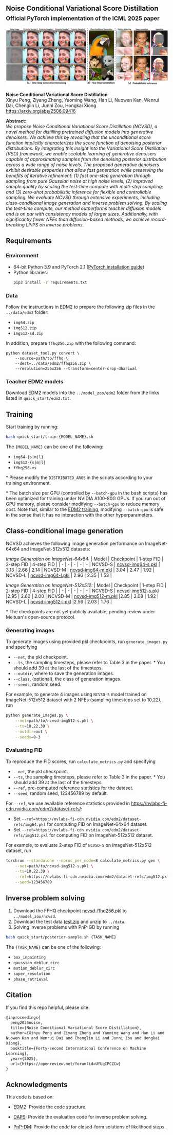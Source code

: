 ## Noise Conditional Variational Score Distillation <br><sub>Official PyTorch implementation of the ICML 2025 paper</sub>

![Overview](assets/overview.jpg "Overview")

**Noise Conditional Variational Score Distillation**  
Xinyu Peng, Ziyang Zheng, Yaoming Wang, Han Li, Nuowen Kan, Wenrui Dai, Chenglin Li, Junni Zou, Hongkai Xiong <br>
https://arxiv.org/abs/2506.09416

**Abstract:**  
*We propose Noise Conditional Variational Score Distillation (NCVSD), a novel method for distilling pretrained diffusion models into generative denoisers. We achieve this by revealing that the unconditional score function implicitly characterizes the score function of denoising posterior distributions. By integrating this insight into the Variational Score Distillation (VSD) framework, we enable scalable learning of generative denoisers capable of approximating samples from the denoising posterior distribution across a wide range of noise levels. The proposed generative denoisers exhibit desirable properties that allow fast generation while preserving the benefits of iterative refinement: (1) fast one-step generation through sampling from pure Gaussian noise at high noise levels; (2) improved sample quality by scaling the test-time compute with multi-step sampling; and (3) zero-shot probabilistic inference for flexible and controllable sampling. We evaluate NCVSD through extensive experiments, including class-conditional image generation and inverse problem solving. By scaling the test-time compute, our method outperforms teacher diffusion models and is on par with consistency models of larger sizes. Additionally, with significantly fewer NFEs than diffusion-based methods, we achieve record-breaking LPIPS on inverse problems.*

## Requirements

### Environment
- 64-bit Python 3.9 and PyTorch 2.1 ([PyTorch installation guide](https://pytorch.org))
- Python libraries:  
  ```bash
  pip3 install -r requirements.txt
  ```

### Data
Follow the instructions in [EDM2](https://github.com/NVlabs/edm2?tab=readme-ov-file#preparing-datasets) to prepare the following zip files in the `../data/edm2` folder:
- `img64.zip`
- `img512.zip`
- `img512-sd.zip`

In addition, prepare `ffhq256.zip` with the following command:
```
python dataset_tool.py convert \
    --source=path/to/ffhq \
    --dest=../data/edm2/ffhq256.zip \
    --resolution=256x256 --transform=center-crop-dhariwal 
```

### Teacher EDM2 models
Download EDM2 models into the `../model_zoo/edm2` folder from the links listed in `quick_start/edm2.txt`.

## Training

Start training by running:
```bash
bash quick_start/train-{MODEL_NAME}.sh
```

The `{MODEL_NAME}` can be one of the following:
 - `img64-{s|m|l}`     
 - `img512-{s|m|l}`
 - `ffhq256-xs`

\* Please modify the `DISTRIBUTED_ARGS` in the scripts according to your training environment.

\* The batch size per GPU (controlled by `--batch-gpu` in the bash scripts) has been optimized for training under NVIDIA A100-80G GPUs. If you run out of GPU memory, please consider modifying `--batch-gpu` to reduce memory cost. Note that, similar to the [EDM2 training](https://github.com/NVlabs/edm2?tab=readme-ov-file#training-new-models), modifying `--batch-gpu` is safe in the sense that it has no interaction with the other hyperparameters.  

## Class-conditional image generation

NCVSD achieves the following image generation performance on ImageNet-64x64 and ImageNet-512x512 datasets:

*Image Generation on ImageNet-64x64:*
| Model | Checkpoint | 1-step FID | 2-step FID | 4-step FID |
| - | - | - | - | - |
NCVSD-S | [ncvsd-img64-s.pkl]() | 3.13 | 2.66 | 2.14 |
NCVSD-M | [ncvsd-img64-m.pkl]() | 3.04 | 2.47 | 1.92 |
NCVSD-L | [ncvsd-img64-l.pkl]() | 2.96 | 2.35 | 1.53 |

*Image Generation on ImageNet-512x512:*
| Model | Checkpoint | 1-step FID | 2-step FID | 4-step FID |
| - | - | - | - | - |
NCVSD-S | [ncvsd-img512-s.pkl]() |2.95 | 2.60 | 2.00 |
NCVSD-M | [ncvsd-img512-m.pkl]() |2.85 | 2.08 | 1.92 |
NCVSD-L | [ncvsd-img512-l.pkl]() |2.56 | 2.03 | 1.76 |

\* The checkpoints are not yet publicly available, pending review under Meituan's open-source protocol.

### Generating images

To generate images using provided pkl checkpoints, run `generate_images.py` and specifying
- `--net`, the pkl checkpoint.
- `--ts`, the sampling timesteps, please refer to Table 3 in the paper. * You should add 39 at the last of the timesteps. 
- `--outdir`, where to save the generation images.
- `--class`, (optional), the class of generation images.
- `--seeds`, random seed.

For example, to generate 4 images using `NCVSD-S` model trained on ImageNet-512x512 dataset with 2 NFEs (sampling timesteps set to 10,22), run

```bash
python generate_images.py \
    --net=path/to/ncvsd-img512-s.pkl \
    --ts=10,22,39 \
    --outdir=out \
    --seeds=0-3
```

### Evaluating FID

To reproduce the FID scores, run `calculate_metrics.py` and specifying
- `--net`, the pkl checkpoint.
- `--ts`, the sampling timesteps, please refer to Table 3 in the paper. * You should add 39 at the last of the timesteps.
- `--ref`, pre-computed reference statistics for the dataset.
- `--seed`, random seed, 123456789 by default.

For `--ref`, we use available reference statistics provided in https://nvlabs-fi-cdn.nvidia.com/edm2/dataset-refs/:
- Set `--ref=https://nvlabs-fi-cdn.nvidia.com/edm2/dataset-refs/img64.pkl` for computing FID on ImageNet-64x64 dataset.
- Set `--ref=https://nvlabs-fi-cdn.nvidia.com/edm2/dataset-refs/img512.pkl` for computing FID on ImageNet-512x512 dataset.

For example, to evaluate 2-step FID of `NCVSD-S` on ImageNet-512x512 dataset, run

```bash
torchrun --standalone --nproc_per_node=8 calculate_metrics.py gen \
    --net=path/to/ncvsd-img512-s.pkl \
    --ts=10,22,39 \
    --ref=https://nvlabs-fi-cdn.nvidia.com/edm2/dataset-refs/img512.pkl \
    --seed=123456789
```

## Inverse problem solving
1. Download the FFHQ checkpoint [ncvsd-ffhq256.pkl](https://huggingface.co/xypeng9903/ncvsd/resolve/main/edm2-ffhq256-xs.pkl?download=true) to `../model_zoo/ncvsd`.
2. Download the test data [test.zip](https://drive.google.com/file/d/1I8at4Y1MPrKV8yPHq_6sn6Et7Elyxavx/view?usp=drive_link) and unzip to `../data`.
3. Solving inverse problems with PnP-GD by running

```bash
bash quick_start/posterior-sample.sh {TASK_NAME}
```

The `{TASK_NAME}` can be one of the following:
- `box_inpainting`
- `gaussian_deblur_circ`
- `motion_deblur_circ`
- `super_resolution`
- `phase_retrieval`

## Citation
If you find this repo helpful, please cite:
```
@inproceedings{
  peng2025noise,
  title={Noise Conditional Variational Score Distillation},
  author={Xinyu Peng and Ziyang Zheng and Yaoming Wang and Han Li and Nuowen Kan and Wenrui Dai and Chenglin Li and Junni Zou and Hongkai Xiong},
  booktitle={Forty-second International Conference on Machine Learning},
  year={2025},
  url={https://openreview.net/forum?id=UYUqCPCZCw}
}
```

## Acknowledgments

This code is based on: 

- [EDM2](https://github.com/NVlabs/edm2): Provide the code structure.

- [DAPS](https://github.com/zhangbingliang2019/DAPS): Provide the evaluation code for inverse problem solving.

- [PnP-DM](https://github.com/zihuiwu/PnP-DM-public): Provide the code for closed-form solutions of likelihood steps.


